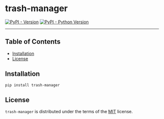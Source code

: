 # trash-manager

[![PyPI - Version](https://img.shields.io/pypi/v/trash-manager.svg)](https://pypi.org/project/trash-manager)
[![PyPI - Python Version](https://img.shields.io/pypi/pyversions/trash-manager.svg)](https://pypi.org/project/trash-manager)

-----

## Table of Contents

- [Installation](#installation)
- [License](#license)

## Installation

```console
pip install trash-manager
```

## License

`trash-manager` is distributed under the terms of the [MIT](https://spdx.org/licenses/MIT.html) license.

